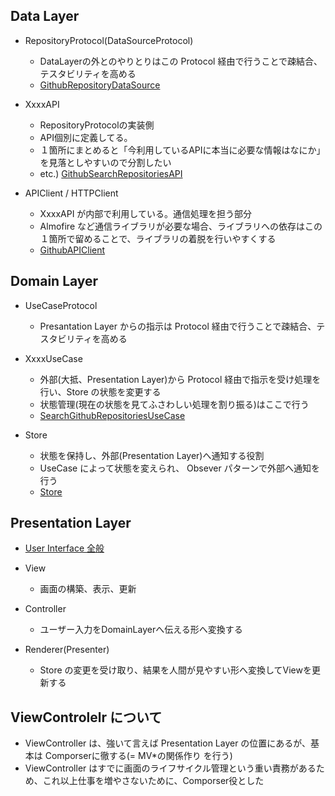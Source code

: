 ## Data Layer

- RepositoryProtocol(DataSourceProtocol)
    - DataLayerの外とのやりとりはこの Protocol 経由で行うことで疎結合、テスタビリティを高める
    - [GithubRepositoryDataSource](https://github.com/yokoyas000/SearchList/blob/master/SearchList/DataSource/GithubRepositoryDataSource.swift)
    
- XxxxAPI
    - RepositoryProtocolの実装側
    - API個別に定義してる。
    - １箇所にまとめると「今利用しているAPIに本当に必要な情報はなにか」を見落としやすいので分割したい
    - etc.) [GithubSearchRepositoriesAPI](https://github.com/yokoyas000/SearchList/blob/master/SearchList/DataSource/API/GithubSearchRepositoriesAPI.swift)
    

- APIClient / HTTPClient
    - XxxxAPI が内部で利用している。通信処理を担う部分
    - Almofire など通信ライブラリが必要な場合、ライブラリへの依存はこの１箇所で留めることで、ライブラリの着脱を行いやすくする
    - [GithubAPIClient](https://github.com/yokoyas000/SearchList/blob/master/SearchList/DataSource/API/GithubAPIClient/GithubAPIClient.swift)

## Domain Layer

- UseCaseProtocol
    - Presantation Layer からの指示は Protocol 経由で行うことで疎結合、テスタビリティを高める
    
- XxxxUseCase
    - 外部(大抵、Presentation Layer)から Protocol 経由で指示を受け処理を行い、Store の状態を変更する
    - 状態管理(現在の状態を見てふさわしい処理を割り振る)はここで行う
    -  [SearchGithubRepositoriesUseCase](https://github.com/yokoyas000/SearchList/blob/master/SearchList/Feature/SearchGithubRepositories/Domain/SearchGithubRepositoriesUseCase.swift)

- Store
    - 状態を保持し、外部(Presentation Layer)へ通知する役割
    - UseCase によって状態を変えられ、 Obsever パターンで外部へ通知を行う
    - [Store](https://github.com/yokoyas000/SearchList/blob/master/SearchList/Common/Store.swift)
    
## Presentation Layer

- [User Interface 全般](https://github.com/yokoyas000/SearchList/tree/master/SearchList/Feature/SearchGithubRepositories/UserInterface)

- View
    - 画面の構築、表示、更新
- Controller
    - ユーザー入力をDomainLayerへ伝える形へ変換する
- Renderer(Presenter)
    - Store の変更を受け取り、結果を人間が見やすい形へ変換してViewを更新する

## ViewControlelr について
- ViewController は、強いて言えば Presentation Layer の位置にあるが、基本は Comporserに徹する(= MV*の関係作り を行う)
- ViewController はすでに画面のライフサイクル管理という重い責務があるため、これ以上仕事を増やさないために、Comporser役とした
